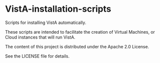 VistA-installation-scripts
==========================

Scripts for installing VistA automatically.

These scripts are intended to facilitate the creation of Virtual Machines, or
Cloud instances that will run VistA.

The content of this project is distributed under the Apache 2.0 License.

See the LICENSE file for details.
